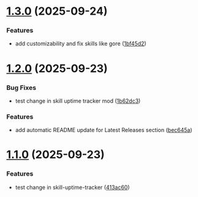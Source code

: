 # [1.3.0](https://github.com/thieleju/mhws-mods/compare/skill-uptime-tracker-v1.2.0...skill-uptime-tracker-v1.3.0) (2025-09-24)


### Features

* add customizability and fix skills like gore ([1bf45d2](https://github.com/thieleju/mhws-mods/commit/1bf45d23e3e6512d50cb80887f427c9e59d92f83))

# [1.2.0](https://github.com/thieleju/mhws-mods/compare/skill-uptime-tracker-v1.1.0...skill-uptime-tracker-v1.2.0) (2025-09-23)


### Bug Fixes

* test change in skill uptime tracker mod ([1b62dc3](https://github.com/thieleju/mhws-mods/commit/1b62dc3d6e119250a3502ccff1d629533b644c55))


### Features

* add automatic README update for Latest Releases section ([bec645a](https://github.com/thieleju/mhws-mods/commit/bec645ab3a4eedbdc12899369702f67d42484e93))

# [1.1.0](https://github.com/thieleju/mhws-mods/compare/skill-uptime-tracker-v1.0.0...skill-uptime-tracker-v1.1.0) (2025-09-23)


### Features

* test change in skill-uptime-tracker ([413ac60](https://github.com/thieleju/mhws-mods/commit/413ac606001d2fb0e7784edb955cb2161f80e6d2))
